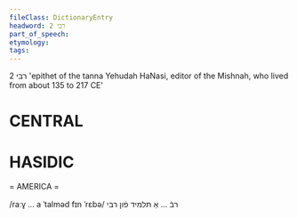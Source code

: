```yaml
---
fileClass: DictionaryEntry
headword: רבי 2
part_of_speech: 
etymology: 
tags: 
---
```

רבי 2
'epithet of the tanna Yehudah HaNasi, editor of the Mishnah, who lived from about 135 to 217 CE'

CENTRAL
========

HASIDIC
=======
= AMERICA = 

/raːv̥ ... a ˈtalməd fɪn ˈrɛbə/ רבֿ ... אַ תּלמיד פֿון רבי